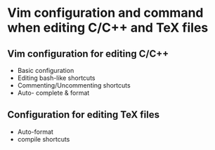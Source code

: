 # Vim configuration and command when editing C/C++ and TeX files
## Vim configuration for editing C/C++
- Basic configuration
- Editing bash-like shortcuts
- Commenting/Uncommenting shortcuts
- Auto- complete & format

## Configuration for editing TeX files
- Auto-format
- compile shortcuts
